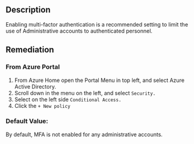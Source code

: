 ## Description

Enabling multi-factor authentication is a recommended setting to limit the use of Administrative accounts to authenticated personnel.

## Remediation

### From Azure Portal

  1. From Azure Home open the Portal Menu in top left, and select Azure Active Directory.
  2. Scroll down in the menu on the left, and select `Security.`
  3. Select on the left side `Conditional Access.`
  4. Click the `+ New policy`

### Default Value:

By default, MFA is not enabled for any administrative accounts.